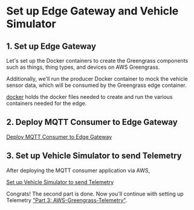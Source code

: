 # Set up Edge Gateway and Vehicle Simulator

## 1. Set up Edge Gateway

Let's set up the Docker containers to create the Greengrass components such as things, thing types, and devices on AWS Greengrass.

Additionally, we'll run the producer Docker container to mock the vehicle sensor data, which will be consumed by the Greengrass edge container.

[docker](./1.%20docker/) holds the docker files needed to create and run the various containers needed for the edge.

## 2. Deploy MQTT Consumer to Edge Gateway

[Deploy MQTT Consumer to Edge Gateway](./2.%20edge/cpp/consumer/README.md)

## 3. Set up Vehicle Simulator to send Telemetry

After deploying the MQTT consumer application via AWS,

[Set up Vehicle Simulator to send Telemetry](./1.%20docker/vehicle1/README.md)


Congrats! The second part is done. Now you'll continue with setting up Telemetry ["Part 3: AWS-Greengrass-Telemetry"](../2.%20edge/).
